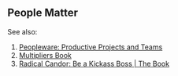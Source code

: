 ## People Matter

See also:

1. [Peopleware: Productive Projects and Teams](https://en.wikipedia.org/wiki/Peopleware:_Productive_Projects_and_Teams)
1. [Multipliers Book](http://multipliersbooks.com/multipliers/book/#.XHQkXVNTkWo)
1. [Radical Candor: Be a Kickass Boss | The Book](https://www.radicalcandor.com/the-book/)
